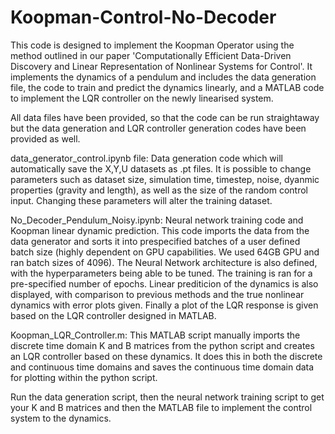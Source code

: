 # Koopman-Control-No-Decoder

This code is designed to implement the Koopman Operator using the method outlined in our paper 'Computationally Efficient Data-Driven Discovery and Linear Representation of Nonlinear Systems for Control'. 
It implements the dynamics of a pendulum and includes the data generation file, the code to train and predict the dynamics linearly, and a MATLAB code to implement the LQR controller on the newly linearised system. 

All data files have been provided, so that the code can be run straightaway but the data generation and LQR controller generation codes have been provided as well. 

data_generator_control.ipynb file: Data generation code which will automatically save the X,Y,U datasets as .pt files. It is possible to change parameters such as dataset size, simulation time, timestep,
noise, dyanmic properties (gravity and length), as well as the size of the random control input. Changing these parameters will alter the training dataset.

No_Decoder_Pendulum_Noisy.ipynb: Neural network training code and Koopman linear dynamic prediction. This code imports the data from the data generator and sorts it into prespecified batches of a user defined batch size
(highly dependent on GPU capabilities. We used 64GB GPU and ran batch sizes of 4096). The Neural Network architecture is also defined, with the hyperparameters being able to be tuned. The training is ran for a 
pre-specified number of epochs. Linear prediticion of the dynamics is also displayed, with comparison to previous methods and the true nonlinear dynamics with error plots given. Finally a plot of the LQR response is
given based on the LQR controller designed in MATLAB.

Koopman_LQR_Controller.m: This MATLAB script manually imports the discrete time domain K and B matrices from the python script and creates an LQR controller based on these dynamics. It does this in both the discrete 
and continuous time domains and saves the continuous time domain data for plotting within the python script. 

Run the data generation script, then the neural network training script to get your K and B matrices and then the MATLAB file to implement the control system to the dynamics. 
